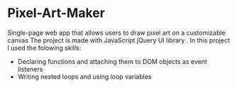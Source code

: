 # Pixel-Art-Maker
Single-page web app that allows users to draw pixel art on a customizable canvas
The project is made with JavaScript jQuery UI library .
In this project I used the folowing skills:
- Declaring functions and attaching them to DOM objects as event listeners
- Writing nested loops and using loop variables